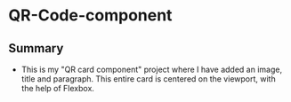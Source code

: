 # QR-Code-component

## Summary

- This is my "QR card component" project where I have added an image, title and paragraph. This entire card is centered on the viewport, with the help of Flexbox.
